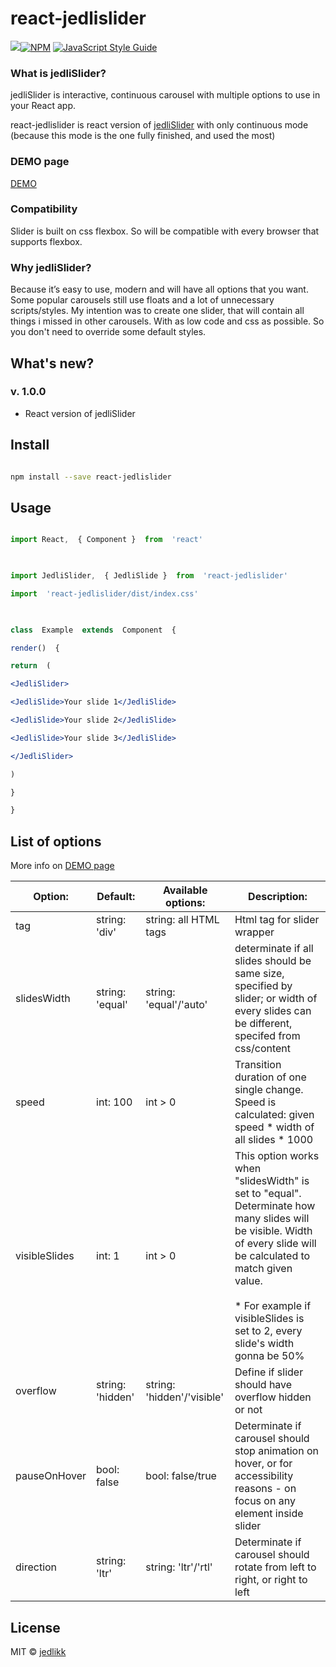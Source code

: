 
# react-jedlislider

  
  

![](https://img.shields.io/badge/version-0.12.19-blue.svg)[![NPM](https://img.shields.io/npm/v/react-jedlislider.svg)](https://www.npmjs.com/package/react-jedlislider)  [![JavaScript Style Guide](https://img.shields.io/badge/code_style-standard-brightgreen.svg)](https://standardjs.com)

  

### What is jedliSlider?

  

jedliSlider is interactive, continuous carousel with multiple options to use in your React app.

react-jedlislider is react version of [jedliSlider](https://www.npmjs.com/package/jedlislider) with only continuous mode (because this mode is the one fully finished, and used the most)

  

### DEMO page

[DEMO](http://jedlikk.github.io/react-jedlislider/)

  
  

### Compatibility

  

Slider is built on css flexbox. So will be compatible with every browser that supports flexbox.

  

### Why jedliSlider?

  

Because it’s easy to use, modern and will have all options that you want. Some popular carousels still use floats and a lot of unnecessary scripts/styles. My intention was to create one slider, that will contain all things i missed in other carousels. With as low code and css as possible. So you don't need to override some default styles.

  

## What's new?

### v. 1.0.0

- React version of jedliSlider

  

## Install

  

```bash

npm install --save react-jedlislider

```

  

## Usage

  

```jsx

import React,  { Component }  from  'react'

  

import JedliSlider,  { JedliSlide }  from  'react-jedlislider'

import  'react-jedlislider/dist/index.css'

  

class  Example  extends  Component  {

render()  {

return  (

<JedliSlider>

<JedliSlide>Your slide 1</JedliSlide>

<JedliSlide>Your slide 2</JedliSlide>

<JedliSlide>Your slide 3</JedliSlide>

</JedliSlider>

)

}

}

```

  

## List of options

  

More info on [DEMO page](http://jedlikk.github.io/react-jedlislider/)

  


|  Option: |  Default: | Available options:  | Description:  |
|---|---|---|---|
| tag  | string: 'div'  | string: all HTML tags  | Html tag for slider wrapper  |
| slidesWidth  | string: 'equal'  | string: 'equal'/'auto'  | determinate if all slides should be same size, specified by slider; or width of every slides can be different, specifed from css/content  |
|  speed | int: 100  | int > 0 |  Transition duration of one single change\. <br> Speed is calculated: given speed * width of all slides * 1000 |
| visibleSlides  | int: 1 | int > 0  | This option works when "slidesWidth" is set to "equal"\. <br>Determinate how many slides will be visible. Width of every slide will be calculated to match given value. <br><br>* For example if visibleSlides is set to 2, every slide's width gonna be 50% |
| overflow  | string: 'hidden' | string: 'hidden'/'visible'  | Define if slider should have overflow hidden or not   |
|  pauseOnHover | bool: false | bool: false/true  | Determinate if carousel should stop animation on hover, or for accessibility reasons \- on focus on any element inside slider  |
| direction  | string: 'ltr' | string: 'ltr'/'rtl'  | Determinate if carousel should rotate from left to right, or right to left |


  

## License

  

MIT © [jedlikk](https://github.com/jedlikk)